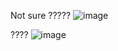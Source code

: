 Not sure
?????
![image](https://user-images.githubusercontent.com/81428296/147182783-86c63827-aafe-49fc-a0df-1ff447cd603f.png)

????
![image](https://user-images.githubusercontent.com/81428296/147189845-6e480b1d-546a-4ab6-a5b8-d39240a7f360.png)
